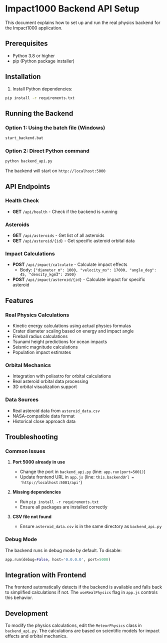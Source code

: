 # Impact1000 Backend API Setup

This document explains how to set up and run the real physics backend for the Impact1000 application.

## Prerequisites

- Python 3.8 or higher
- pip (Python package installer)

## Installation

1. Install Python dependencies:
```bash
pip install -r requirements.txt
```

## Running the Backend

### Option 1: Using the batch file (Windows)
```bash
start_backend.bat
```

### Option 2: Direct Python command
```bash
python backend_api.py
```

The backend will start on `http://localhost:5000`

## API Endpoints

### Health Check
- **GET** `/api/health` - Check if the backend is running

### Asteroids
- **GET** `/api/asteroids` - Get list of all asteroids
- **GET** `/api/asteroid/{id}` - Get specific asteroid orbital data

### Impact Calculations
- **POST** `/api/impact/calculate` - Calculate impact effects
  - Body: `{"diameter_m": 1000, "velocity_ms": 17000, "angle_deg": 45, "density_kgm3": 2500}`
- **POST** `/api/impact/asteroid/{id}` - Calculate impact for specific asteroid

## Features

### Real Physics Calculations
- Kinetic energy calculations using actual physics formulas
- Crater diameter scaling based on energy and impact angle
- Fireball radius calculations
- Tsunami height predictions for ocean impacts
- Seismic magnitude calculations
- Population impact estimates

### Orbital Mechanics
- Integration with poliastro for orbital calculations
- Real asteroid orbital data processing
- 3D orbital visualization support

### Data Sources
- Real asteroid data from `asteroid_data.csv`
- NASA-compatible data format
- Historical close approach data

## Troubleshooting

### Common Issues

1. **Port 5000 already in use**
   - Change the port in `backend_api.py` (line: `app.run(port=5001)`)
   - Update frontend URL in `app.js` (line: `this.backendUrl = 'http://localhost:5001/api'`)

2. **Missing dependencies**
   - Run `pip install -r requirements.txt`
   - Ensure all packages are installed correctly

3. **CSV file not found**
   - Ensure `asteroid_data.csv` is in the same directory as `backend_api.py`

### Debug Mode
The backend runs in debug mode by default. To disable:
```python
app.run(debug=False, host='0.0.0.0', port=5000)
```

## Integration with Frontend

The frontend automatically detects if the backend is available and falls back to simplified calculations if not. The `useRealPhysics` flag in `app.js` controls this behavior.

## Development

To modify the physics calculations, edit the `MeteorPhysics` class in `backend_api.py`. The calculations are based on scientific models for impact effects and orbital mechanics.
